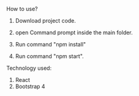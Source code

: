 How to use?

1. Download project code.

2. open Command prompt inside the main folder.

3. Run command "npm install"

4. Run command "npm start".

Technology used:
1. React
2. Bootstrap 4
